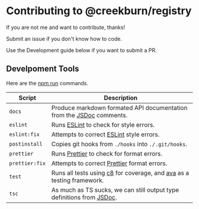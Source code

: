 # Contributing to @creekburn/registry

If you are not me and want to contribute, thanks!

Submit an issue if you don't know how to code.

Use the Development guide below if you want to submit a PR.

## Develpoment Tools

Here are the [npm run](https://docs.npmjs.com/cli/v8/commands/npm-run-script) commands.

| Script         | Description                                                                                                                                |
| -------------- | ------------------------------------------------------------------------------------------------------------------------------------------ |
| `docs`         | Produce markdown formated API documentation from the [JSDoc](https://jsdoc.app/) comments.                                                 |
| `eslint`       | Runs [ESLint](https://eslint.org/) to check for style errors.                                                                              |
| `eslint:fix`   | Attempts to correct [ESLint](https://eslint.org/) style errors.                                                                            |
| `postinstall`  | Copies git hooks from `./hooks` into `./.git/hooks`.                                                                                       |
| `prettier`     | Runs [Prettier](https://prettier.io/) to check for format errors.                                                                          |
| `prettier:fix` | Attempts to correct [Prettier](https://prettier.io/) format errors.                                                                        |
| `test`         | Runs all tests using [c8](https://github.com/bcoe/c8#readme) for coverage, and [ava](https://github.com/avajs/ava) as a testing framework. |
| `tsc`          | As much as TS sucks, we can still output type definitions from [JSDoc](https://jsdoc.app/).                                                |
